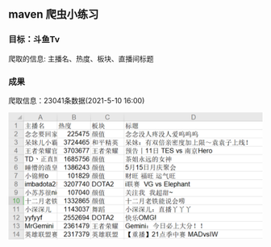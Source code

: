 ## maven 爬虫小练习
### 目标：斗鱼Tv

爬取的信息: 主播名、热度、板块、直播间标题

### 成果
爬取信息：23041条数据(2021-5-10 16:00)

![image](https://github.com/hhhPQ/web-spider/blob/master/result.png)
